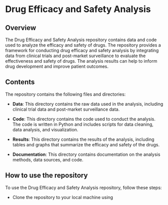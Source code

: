 # Drug Efficacy and Safety Analysis
## Overview

The Drug Efficacy and Safety Analysis repository contains data and code used to analyze the efficacy and safety of drugs. The repository provides a framework for conducting drug efficacy and safety analysis by integrating data from clinical trials and post-market surveillance to evaluate the effectiveness and safety of drugs. The analysis results can help to inform drug development and improve patient outcomes.

## Contents

The repository contains the following files and directories:
* **Data**: This directory contains the raw data used in the analysis, including clinical trial data and post-market surveillance data.

* **Code**: This directory contains the code used to conduct the analysis. The code is written in Python and includes scripts for data cleaning, data analysis, and visualization.

* **Results**: This directory contains the results of the analysis, including tables and graphs that summarize the efficacy and safety of the drugs.
* **Documentation**: This directory contains documentation on the analysis methods, data sources, and code.

## How to use the repository

To use the Drug Efficacy and Safety Analysis repository, follow these steps:
* Clone the repository to your local machine using
